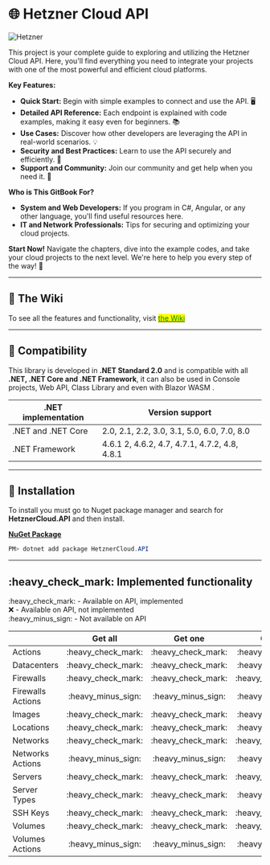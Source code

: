 # 🌐 Hetzner Cloud API

![Hetzner](https://github.com/ljchuello/HetznerCloud.API/assets/5316348/4e1b4486-5cfe-4470-9055-c8ac3f965249)

This project is your complete guide to exploring and utilizing the Hetzner Cloud API. Here, you'll find everything you need to integrate your projects with one of the most powerful and efficient cloud platforms.

**Key Features:**

* **Quick Start:** Begin with simple examples to connect and use the API. 🖥️
* **Detailed API Reference:** Each endpoint is explained with code examples, making it easy even for beginners. 📚
* **Use Cases:** Discover how other developers are leveraging the API in real-world scenarios. 💡
* **Security and Best Practices:** Learn to use the API securely and efficiently. 🔐
* **Support and Community:** Join our community and get help when you need it. 👥

**Who is This GitBook For?**

* **System and Web Developers:** If you program in C#, Angular, or any other language, you'll find useful resources here.
* **IT and Network Professionals:** Tips for securing and optimizing your cloud projects.

**Start Now!** Navigate the chapters, dive into the example codes, and take your cloud projects to the next level. We're here to help you every step of the way! 🌟

***

## 📖 The Wiki

To see all the features and functionality, visit [<mark style="color:green;">the Wiki</mark>](https://hetzner.ljchuello.com/)

***

## 🔗 Compatibility

This library is developed in **.NET Standard 2.0** and is compatible with all **.NET, .NET Core and .NET Framework**, it can also be used in Console projects, Web API, Class Library and even with Blazor WASM .

| .NET implementation | Version support                               |
| ------------------- | --------------------------------------------- |
| .NET and .NET Core  | 2.0, 2.1, 2.2, 3.0, 3.1, 5.0, 6.0, 7.0, 8.0   |
| .NET Framework      | 4.6.1 2, 4.6.2, 4.7, 4.7.1, 4.7.2, 4.8, 4.8.1 |

***

## 🔧 Installation

To install you must go to Nuget package manager and search for **HetznerCloud.API** and then install.

[**NuGet Package**](https://www.nuget.org/packages/HetznerCloud.API/)

```powershell
PM> dotnet add package HetznerCloud.API
```

***

## :heavy\_check\_mark: Implemented functionality

:heavy\_check\_mark: - Available on API, implemented\
:x: - Available on API, not implemented\
:heavy\_minus\_sign: - Not available on API

|                   |        Get all       |        Get one       |        Create        |        Update        |        Delete        |        Actions       |
| ----------------- | :------------------: | :------------------: | :------------------: | :------------------: | :------------------: | :------------------: |
| Actions           | :heavy\_check\_mark: | :heavy\_check\_mark: | :heavy\_minus\_sign: | :heavy\_minus\_sign: | :heavy\_minus\_sign: | :heavy\_minus\_sign: |
| Datacenters       | :heavy\_check\_mark: | :heavy\_check\_mark: | :heavy\_minus\_sign: | :heavy\_minus\_sign: | :heavy\_minus\_sign: | :heavy\_minus\_sign: |
| Firewalls         | :heavy\_check\_mark: | :heavy\_check\_mark: | :heavy\_check\_mark: | :heavy\_check\_mark: | :heavy\_check\_mark: | :heavy\_minus\_sign: |
| Firewalls Actions | :heavy\_minus\_sign: | :heavy\_minus\_sign: | :heavy\_minus\_sign: | :heavy\_minus\_sign: | :heavy\_minus\_sign: | :heavy\_check\_mark: |
| Images            | :heavy\_check\_mark: | :heavy\_check\_mark: | :heavy\_minus\_sign: | :heavy\_minus\_sign: | :heavy\_minus\_sign: | :heavy\_minus\_sign: |
| Locations         | :heavy\_check\_mark: | :heavy\_check\_mark: | :heavy\_minus\_sign: | :heavy\_minus\_sign: | :heavy\_minus\_sign: | :heavy\_minus\_sign: |
| Networks          | :heavy\_check\_mark: | :heavy\_check\_mark: | :heavy\_check\_mark: | :heavy\_check\_mark: | :heavy\_check\_mark: | :heavy\_minus\_sign: |
| Networks Actions  | :heavy\_minus\_sign: | :heavy\_minus\_sign: | :heavy\_minus\_sign: | :heavy\_minus\_sign: | :heavy\_minus\_sign: | :heavy\_check\_mark: |
| Servers           | :heavy\_check\_mark: | :heavy\_check\_mark: | :heavy\_check\_mark: | :heavy\_check\_mark: | :heavy\_check\_mark: | :heavy\_minus\_sign: |
| Server Types      | :heavy\_check\_mark: | :heavy\_check\_mark: | :heavy\_minus\_sign: | :heavy\_minus\_sign: | :heavy\_minus\_sign: | :heavy\_minus\_sign: |
| SSH Keys          | :heavy\_check\_mark: | :heavy\_check\_mark: | :heavy\_check\_mark: | :heavy\_check\_mark: | :heavy\_check\_mark: | :heavy\_minus\_sign: |
| Volumes           | :heavy\_check\_mark: | :heavy\_check\_mark: | :heavy\_check\_mark: | :heavy\_check\_mark: | :heavy\_check\_mark: | :heavy\_minus\_sign: |
| Volumes Actions   | :heavy\_minus\_sign: | :heavy\_minus\_sign: | :heavy\_minus\_sign: | :heavy\_minus\_sign: | :heavy\_minus\_sign: | :heavy\_check\_mark: |
